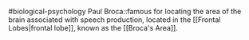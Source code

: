 #biological-psychology 
Paul Broca::famous for locating the area of the brain associated with speech production, located in the [[Frontal Lobes|frontal lobe]], known as the [[Broca's Area]].
<!--SR:!2023-12-21,3,250-->